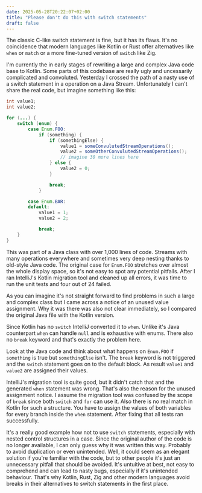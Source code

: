 ```yaml
---
date: 2025-05-28T20:22:07+02:00
title: "Please don't do this with switch statements"
draft: false
---
```


The classic C-like switch statement is fine, but it has its flaws. It's no coincidence that modern languages like Kotlin or Rust offer alternatives like `when` or `match` or a more fine-tuned version of `switch` like Zig.

I'm currently the in early stages of rewriting a large and complex Java code base to Kotlin. Some parts of this codebase are really ugly and uncessarily complicated and convoluted. Yesterday I crossed the path of a nasty use of a switch statement in a operation on a Java Stream. Unfortunately I can't share the real code, but imagine something like this:

~~~ java
int value1;
int value2;

for (...) {
    switch (enum) {
        case Enum.FOO:
            if (something) {
                if (somethingElse) {
                    value1 = someConvulutedStreamOperations();
                    value2 = someOtherConvulutedStreamOperations();
                    // imagine 30 more lines here
                } else {
                    value2 = 0;
                }

                break;
            }

        case Enum.BAR:
        default:
            value1 = 1;
            value2 = 2;

            break;
    }
}
~~~

This was part of a Java class with over 1,000 lines of code. Streams with many operations everywhere and sometimes very deep nesting thanks to old-style Java code. The original case for `Enum.FOO` stretches over almost the whole display space, so it's not easy to spot any potential pitfalls. After I ran IntelliJ's Kotlin migration tool and cleaned up all errors, it was time to run the unit tests and four out of 24 failed.

As you can imagine it's not straight forward to find problems in such a large and complex class but I came across a notice of an unused value assignment. Why it was there was also not clear immediately, so I compared the original Java file with the Kotlin version.

Since Kotlin has no `switch` IntelliJ converted it to `when`. Unlike it's Java counterpart `when` can handle `null` and is exhaustive with enums. There also no `break` keyword and that's exactly the problem here.

Look at the Java code and think about what happens on `Enum.FOO` if `something` is true but `somethingElse` isn't. The `break` keyword is not triggered and the `switch` statement goes on to the default block. As result `value1` and `value2` are assigned their values.

IntelliJ's migration tool is quite good, but it didn't catch that and the generated `when` statement was wrong. That's also the reason for the unused assignment notice. I assume the migration tool was confused by the scope of `break` since both `switch` and `for` can use it. Also there is no real match in Kotlin for such a structure. You have to assign the values of both variables for every branch inside the `when` statement. After fixing that all tests ran successfully.

It's a really good example how not to use `switch` statements, especially with nested control structures in a case. Since the original author of the code is no longer available, I can only guess why it was written this way. Probably to avoid duplication or even unintended. Well, it could seem as an elegant solution if you're familiar with the code, but to other people it's just an unnecessary pitfall that should be avoided. It's untuitive at best, not easy to comprehend and can lead to nasty bugs, especially if it's unintended behaviour. That's why Kotlin, Rust, Zig and other modern languages avoid breaks in their alternatives to switch statements in the first place.
